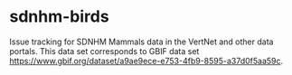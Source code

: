 # sdnhm-birds
Issue tracking for SDNHM Mammals data in the VertNet and other data portals. This data set corresponds to GBIF data set https://www.gbif.org/dataset/a9ae9ece-e753-4fb9-8595-a37d0f5aa59c.

